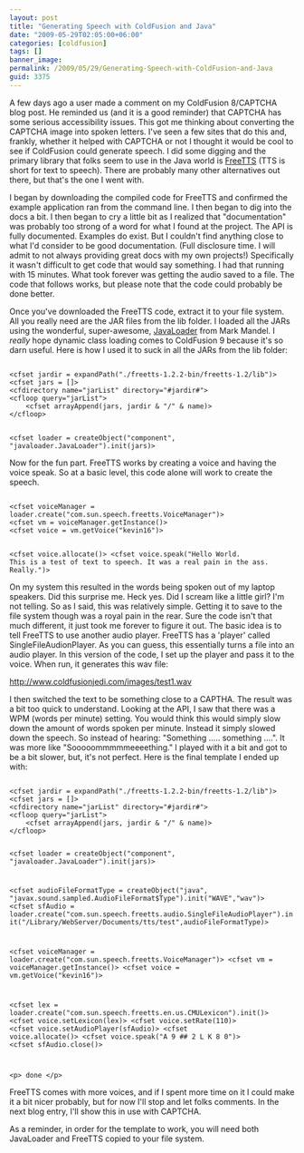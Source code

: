 ```yaml
---
layout: post
title: "Generating Speech with ColdFusion and Java"
date: "2009-05-29T02:05:00+06:00"
categories: [coldfusion]
tags: []
banner_image: 
permalink: /2009/05/29/Generating-Speech-with-ColdFusion-and-Java
guid: 3375
---
```


A few days ago a user made a comment on my ColdFusion 8/CAPTCHA blog post. He reminded us (and it is a good reminder) that CAPTCHA has some serious accessibility issues. This got me thinking about converting the CAPTCHA image into spoken letters. I've seen a few sites that do this and, frankly, whether it helped with CAPTCHA or not I thought it would be cool to see if ColdFusion could generate speech. I did some digging and the primary library that folks seem to use in the Java world is <a href="http://freetts.sourceforge.net/docs/index.php">FreeTTS</a> (TTS is short for text to speech). There are probably many other alternatives out there, but that's the one I went with.

I began by downloading the compiled code for FreeTTS and confirmed the example application ran from the command line. I then began to dig into the docs a bit. I then began to cry a little bit as I realized that "documentation" was probably too strong of a word for what I found at the project. The API is fully documented. Examples do exist. But I couldn't find anything close to what I'd consider to be good documentation. (Full disclosure time. I will admit to not always providing great docs with my own projects!) Specifically it wasn't difficult to get code that would say something. I had that running with 15 minutes. What took forever was getting the audio saved to a file. The code that follows works, but please note that the code could probably be done better. 

Once you've downloaded the FreeTTS code, extract it to your file system. All you really need are the JAR files from the lib folder. I loaded all the JARs using the wonderful, super-awesome, <a href="http://javaloader.riaforge.org/">JavaLoader</a> from Mark Mandel. I <i>really</i> hope dynamic class loading comes to ColdFusion 9 because it's so darn useful. Here is how I used it to suck in all the JARs from the lib folder:

<code>
&lt;cfset jardir = expandPath("./freetts-1.2.2-bin/freetts-1.2/lib")&gt;
&lt;cfset jars = []&gt;
&lt;cfdirectory name="jarList" directory="#jardir#"&gt;
&lt;cfloop query="jarList"&gt;
	&lt;cfset arrayAppend(jars, jardir & "/" & name)&gt;
&lt;/cfloop&gt;

&lt;cfset loader = createObject("component", "javaloader.JavaLoader").init(jars)&gt;
</code>

Now for the fun part. FreeTTS works by creating a voice and having the voice speak. So at a basic level, this code alone will work to create the speech. 

<code>
&lt;cfset voiceManager = loader.create("com.sun.speech.freetts.VoiceManager")&gt;
&lt;cfset vm = voiceManager.getInstance()&gt;
&lt;cfset voice = vm.getVoice("kevin16")&gt;

&lt;cfset voice.allocate()&gt;
&lt;cfset voice.speak("Hello World. This is a test of text to speech. It was a real pain in the ass. Really.")&gt;
</code>

On my system this resulted in the words being spoken out of my laptop speakers. Did this surprise me. Heck yes. Did I scream like a little girl? I'm not telling. So as I said, this was relatively simple. Getting it to save to the file system though was a royal pain in the rear. Sure the code isn't that much different, it just took me forever to figure it out. The basic idea is to tell FreeTTS to use another audio player. FreeTTS has a 'player' called SingleFileAudionPlayer. As you can guess, this essentially turns a file into an audio player. In this version of the code, I set up the player and pass it to the voice. When run, it generates this wav file:

<a href="http://www.raymondcamden.com/images/test1.wav">http://www.coldfusionjedi.com/images/test1.wav</a>

I then switched the text to be something close to a CAPTHA. The result was a bit too quick to understand. Looking at the API, I saw that there was a WPM (words per minute) setting. You would think this would simply slow down the amount of words spoken per minute. Instead it simply slowed down the speech. So instead of hearing: "Something ..... something ....". It was more like "Sooooommmmmeeeething." I played with it a bit and got to be a bit slower, but, it's not perfect. Here is the final template I ended up with:

<code>
&lt;cfset jardir = expandPath("./freetts-1.2.2-bin/freetts-1.2/lib")&gt;
&lt;cfset jars = []&gt;
&lt;cfdirectory name="jarList" directory="#jardir#"&gt;
&lt;cfloop query="jarList"&gt;
	&lt;cfset arrayAppend(jars, jardir & "/" & name)&gt;
&lt;/cfloop&gt;

&lt;cfset loader = createObject("component", "javaloader.JavaLoader").init(jars)&gt;


&lt;cfset audioFileFormatType = createObject("java", "javax.sound.sampled.AudioFileFormat$Type").init("WAVE","wav")&gt;
&lt;cfset sfAudio = loader.create("com.sun.speech.freetts.audio.SingleFileAudioPlayer").init("/Library/WebServer/Documents/tts/test",audioFileFormatType)&gt;


&lt;cfset voiceManager = loader.create("com.sun.speech.freetts.VoiceManager")&gt;
&lt;cfset vm = voiceManager.getInstance()&gt;
&lt;cfset voice = vm.getVoice("kevin16")&gt;

&lt;cfset lex = loader.create("com.sun.speech.freetts.en.us.CMULexicon").init()&gt;
&lt;cfset voice.setLexicon(lex)&gt;
&lt;cfset voice.setRate(110)&gt;
&lt;cfset voice.setAudioPlayer(sfAudio)&gt;
&lt;cfset voice.allocate()&gt;
&lt;cfset voice.speak("A 9 ## 2 L K 8 0")&gt;
&lt;cfset sfAudio.close()&gt;

&lt;p&gt;
done
&lt;/p&gt;
</code>

FreeTTS comes with more voices, and if I spent more time on it I could make it a bit nicer probably, but for now I'll stop and let folks comments. In the next blog entry, I'll show this in use with CAPTCHA.

As a reminder, in order for the template to work, you will need both JavaLoader and FreeTTS copied to your file system.